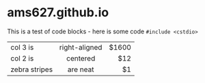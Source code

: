 # ams627.github.io
This is a test of code blocks - here is some code `#include <cstdio>`

|               |               |       |
| ------------- |:-------------:| -----:|
| col 3 is      | right-aligned | $1600 |
| col 2 is      | centered      |   $12 |
| zebra stripes | are neat      |    $1 |
